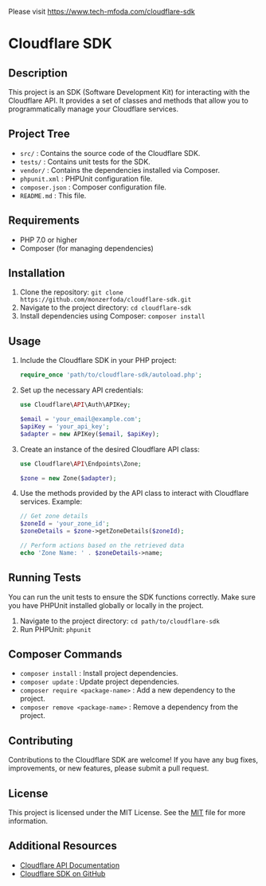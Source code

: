 Please visit https://www.tech-mfoda.com/cloudflare-sdk

# Cloudflare SDK

## Description
This project is an SDK (Software Development Kit) for interacting with the Cloudflare API. It provides a set of classes and methods that allow you to programmatically manage your Cloudflare services.

## Project Tree
- `src/` : Contains the source code of the Cloudflare SDK.
- `tests/` : Contains unit tests for the SDK.
- `vendor/` : Contains the dependencies installed via Composer.
- `phpunit.xml` : PHPUnit configuration file.
- `composer.json` : Composer configuration file.
- `README.md` : This file.

## Requirements
- PHP 7.0 or higher
- Composer (for managing dependencies)

## Installation
1. Clone the repository: `git clone https://github.com/monzerfoda/cloudflare-sdk.git`
2. Navigate to the project directory: `cd cloudflare-sdk`
3. Install dependencies using Composer: `composer install`

## Usage
1. Include the Cloudflare SDK in your PHP project:
    ```php
    require_once 'path/to/cloudflare-sdk/autoload.php';
    ```
2. Set up the necessary API credentials:
    ```php
    use Cloudflare\API\Auth\APIKey;

    $email = 'your_email@example.com';
    $apiKey = 'your_api_key';
    $adapter = new APIKey($email, $apiKey);
    ```
3. Create an instance of the desired Cloudflare API class:
    ```php
    use Cloudflare\API\Endpoints\Zone;

    $zone = new Zone($adapter);
    ```
4. Use the methods provided by the API class to interact with Cloudflare services. Example:
    ```php
    // Get zone details
    $zoneId = 'your_zone_id';
    $zoneDetails = $zone->getZoneDetails($zoneId);

    // Perform actions based on the retrieved data
    echo 'Zone Name: ' . $zoneDetails->name;
    ```

## Running Tests
You can run the unit tests to ensure the SDK functions correctly. Make sure you have PHPUnit installed globally or locally in the project.

1. Navigate to the project directory: `cd path/to/cloudflare-sdk`
2. Run PHPUnit: `phpunit`

## Composer Commands
- `composer install` : Install project dependencies.
- `composer update` : Update project dependencies.
- `composer require <package-name>` : Add a new dependency to the project.
- `composer remove <package-name>` : Remove a dependency from the project.

## Contributing
Contributions to the Cloudflare SDK are welcome! If you have any bug fixes, improvements, or new features, please submit a pull request.

## License
This project is licensed under the MIT License. See the [MIT](MAKPHP) file for more information.

## Additional Resources
- [Cloudflare API Documentation](https://developers.cloudflare.com/api)
- [Cloudflare SDK on GitHub](https://github.com/your-username/cloudflare-sdk)
